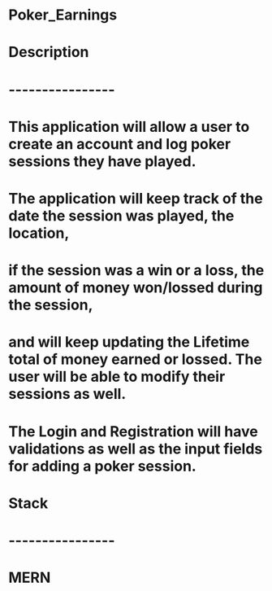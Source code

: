 # Poker_Earnings

# Description

# ----------------

# This application will allow a user to create an account and log poker sessions they have played.

# The application will keep track of the date the session was played, the location,

# if the session was a win or a loss, the amount of money won/lossed during the session,

# and will keep updating the Lifetime total of money earned or lossed. The user will be able to modify their sessions as well.

# The Login and Registration will have validations as well as the input fields for adding a poker session.

# Stack

# ----------------

# MERN
